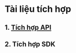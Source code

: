# Tài liệu tích hợp
## 1. [Tích hợp API](https://developer.aicycle.ai/apiIntergration)
## 2. Tích hợp SDK